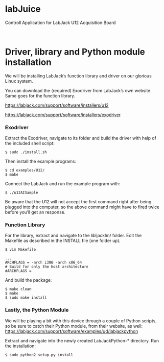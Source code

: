 # labJuice
Controll Application for LabJack U12 Acquisition Board

&nbsp;

# Driver, library and Python module installation
We will be installing LabJack’s function library and driver on our glorious Linux system.

You can download the (required) Exodriver from LabJack’s own website. Same goes for the function library. 

https://labjack.com/support/software/installers/u12

https://labjack.com/support/software/installers/exodriver

### Exodriver
Extract the Exodriver, navigate to its folder and build the driver with help of the included shell script:
```
$ sudo ./install.sh
```

Then install the example programs:
```
$ cd examples/U12/
$ make 
```

Connect the LabJack and run the example program with:
```
$ ./u12AISample
```

Be aware that the U12 will not accept the first command right after being plugged into the computer, so the above command might have to fired twice before you’ll get an response. 


### Function Library
For the library, extract and navigate to the libljacklm/ folder. Edit the Makefile as described in the INSTALL file (one folder up).
```
$ vim Makefile
```
```
...
ARCHFLAGS = -arch i386 -arch x86_64
# Build for only the host architecture
#ARCHFLAGS =
```

And build the package:
```
$ make clean
$ make
$ sudo make install
```

### Lastly, the Python Module
We will be playing a bit with this device through a couple of Python scripts, so be sure to catch their Python module, from their website, as well:
https://labjack.com/support/software/examples/ud/labjackpython 

Extract and navigate into the newly created LabJackPython-* directory. Run the installation:
```
$ sudo python2 setup.py install
```
